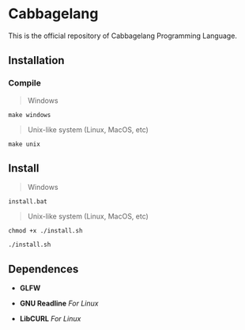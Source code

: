 # Cabbagelang
This is the official repository of Cabbagelang Programming Language.

## Installation

### Compile

> Windows

`make windows`

> Unix-like system (Linux, MacOS, etc)

`make unix`

## Install

> Windows

`install.bat`

> Unix-like system (Linux, MacOS, etc)

`chmod +x ./install.sh`

`./install.sh`

## Dependences

- **GLFW**

- **GNU Readline** *For Linux*

- **LibCURL** *For Linux*